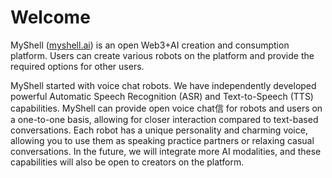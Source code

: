# Welcome

MyShell ([myshell.ai](http://myshell.ai/)) is an open Web3+AI creation and consumption platform. Users can create various robots on the platform and provide the required options for other users.

MyShell started with voice chat robots. We have independently developed powerful Automatic Speech Recognition (ASR) and Text-to-Speech (TTS) capabilities. MyShell can provide open voice chat信 for robots and users on a one-to-one basis, allowing for closer interaction compared to text-based conversations. Each robot has a unique personality and charming voice, allowing you to use them as speaking practice partners or relaxing casual conversations. In the future, we will integrate more AI modalities, and these capabilities will also be open to creators on the platform.